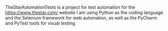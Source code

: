 TheStarAutomationTests is a project for test automation for the https://www.thestar.com/ website
I am using Python as the coding language and the Selenium framework for web automation, as well as the PyCharm and PyTest tools for visual testing.

